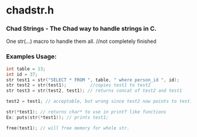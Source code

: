 # chadstr.h
### Chad Strings - The Chad way to handle strings in C.

One str(...) macro to handle them all. //not completely finished

### Examples Usage:
```c
int table = 13;
int id = 37; 
str test1 = str("SELECT * FROM ", table, " where person_id ", id);
str test2 = str(test1);         //copies test1 to test2
str test3 = str(test2, test1); // returns concat of test2 and test1

test2 = test1; // acceptable, but wrong since test2 now points to test1 not copies it.

str(*test1); // returns char* to use in printf like functions
Ex: puts(str(*test1)); // prints test1;

free(test1); // will free memory for whole str.
```
